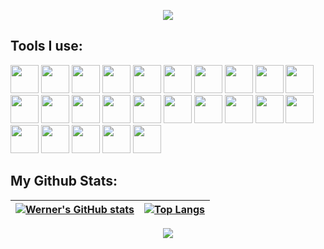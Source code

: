 <p align="center">
  <img src="https://capsule-render.vercel.app/api?type=waving&color=gradient&height=100&section=header&text=About%20Me&fontSize=30" />
</p>

<h2>Tools I use:</h2>

<p align="left">
  <img src="https://cdn.jsdelivr.net/gh/devicons/devicon@latest/icons/react/react-original-wordmark.svg" width="45" height="45" />
  <img src="https://cdn.jsdelivr.net/gh/devicons/devicon@latest/icons/angular/angular-original.svg" width="45" height="45" />
  <img src="https://cdn.jsdelivr.net/gh/devicons/devicon@latest/icons/vuejs/vuejs-original-wordmark.svg" width="45" height="45"/>
  <img src="https://cdn.jsdelivr.net/gh/devicons/devicon@latest/icons/spring/spring-original-wordmark.svg" width="45" height="45"/>
  <img src="https://cdn.jsdelivr.net/gh/devicons/devicon@latest/icons/dotnetcore/dotnetcore-original.svg" width="45" height="45" />
  <img src="https://cdn.jsdelivr.net/gh/devicons/devicon@latest/icons/mysql/mysql-original-wordmark.svg" width="45" height="45"/>
  <img src="https://cdn.jsdelivr.net/gh/devicons/devicon@latest/icons/mongodb/mongodb-plain-wordmark.svg" width="45" height="45"/>
  <img src="https://cdn.jsdelivr.net/gh/devicons/devicon@latest/icons/microsoftsqlserver/microsoftsqlserver-original-wordmark.svg" width="45" height="45"/>
  <img src="https://cdn.jsdelivr.net/gh/devicons/devicon@latest/icons/mariadb/mariadb-original-wordmark.svg" width="45" height="45"/>
  <img src="https://cdn.jsdelivr.net/gh/devicons/devicon@latest/icons/vscode/vscode-original.svg" width="45" height="45"/>
  <img src="https://cdn.jsdelivr.net/gh/devicons/devicon@latest/icons/webstorm/webstorm-original.svg" width="45" height="45"/>
  <img src="https://cdn.jsdelivr.net/gh/devicons/devicon@latest/icons/intellij/intellij-original.svg" width="45" height="45"/>
  <img src="https://cdn.jsdelivr.net/gh/devicons/devicon@latest/icons/rider/rider-original.svg" width="45" height="45"/>
  <img src="https://cdn.jsdelivr.net/gh/devicons/devicon@latest/icons/pycharm/pycharm-original.svg" width="45" height="45"/>
  <img src="https://cdn.jsdelivr.net/gh/devicons/devicon@latest/icons/jupyter/jupyter-original-wordmark.svg" width="45" height="45"/>
  <img src="https://cdn.jsdelivr.net/gh/devicons/devicon@latest/icons/postman/postman-original.svg" width="45" height="45"/>     
  <img src="https://cdn.jsdelivr.net/gh/devicons/devicon@latest/icons/python/python-original-wordmark.svg" width="45" height="45"/>
  <img src="https://cdn.jsdelivr.net/gh/devicons/devicon@latest/icons/java/java-original.svg" width="45" height="45"/>
  <img src="https://cdn.jsdelivr.net/gh/devicons/devicon@latest/icons/javascript/javascript-original.svg" width="45" height="45"/>
  <img src="https://cdn.jsdelivr.net/gh/devicons/devicon@latest/icons/typescript/typescript-original.svg" width="45" height="45"/>
  <img src="https://cdn.jsdelivr.net/gh/devicons/devicon@latest/icons/cplusplus/cplusplus-plain.svg" width="45" height="45"/>
  <img src="https://cdn.jsdelivr.net/gh/devicons/devicon@latest/icons/csharp/csharp-plain.svg" width="45" height="45"/>
  <img src="https://cdn.jsdelivr.net/gh/devicons/devicon@latest/icons/html5/html5-original-wordmark.svg" width="45" height="45"/>
  <img src="https://cdn.jsdelivr.net/gh/devicons/devicon@latest/icons/azure/azure-original-wordmark.svg" width="45" height="45"/>
  <img src="https://cdn.jsdelivr.net/gh/devicons/devicon@latest/icons/vercel/vercel-original-wordmark.svg" width="45" height="45"/>
                          
</p>


<h2>My Github Stats:</h2>

| [![Werner's GitHub stats](https://github-readme-stats.vercel.app/api?username=00WernerLang&theme=swift&hide_border=true)](https://github.com/anuraghazra/github-readme-stats) | [![Top Langs](https://github-readme-stats.vercel.app/api/top-langs/?username=00WernerLang&layout=compact&langs_count=5&hide_border=true&theme=swift)](https://github.com/anuraghazra/github-readme-stats) |
|-------------------------------------------|--------------------------------|


<p align="center">
  <img src="https://capsule-render.vercel.app/api?type=waving&color=gradient&height=100&section=footer"/>
</p>
